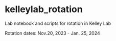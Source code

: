 # kelleylab_rotation

Lab notebook and scripts for rotation in Kelley Lab

Rotation dates: Nov.20, 2023 - Jan. 25, 2024
